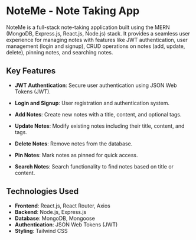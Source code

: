 # NoteMe - Note Taking App

NoteMe is a full-stack note-taking application built using the MERN (MongoDB, Express.js, React.js, Node.js) stack. It provides a seamless user experience for managing notes with features like JWT authentication, user management (login and signup), CRUD operations on notes (add, update, delete), pinning notes, and searching notes.

## Key Features

- **JWT Authentication**: Secure user authentication using JSON Web Tokens (JWT).
  
- **Login and Signup**: User registration and authentication system.
  
- **Add Notes**: Create new notes with a title, content, and optional tags.

- **Update Notes**: Modify existing notes including their title, content, and tags.

- **Delete Notes**: Remove notes from the database.

- **Pin Notes**: Mark notes as pinned for quick access.

- **Search Notes**: Search functionality to find notes based on title or content.

## Technologies Used

- **Frontend**: React.js, React Router, Axios
- **Backend**: Node.js, Express.js
- **Database**: MongoDB, Mongoose
- **Authentication**: JSON Web Tokens (JWT)
- **Styling**: Tailwind CSS
